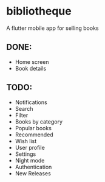 # bibliotheque

A flutter mobile app for selling books

## DONE:
- Home screen
- Book details


## TODO:
- Notifications
- Search
- Filter
- Books by category
- Popular books
- Recommended
- Wish list
- User profile
- Settings
- Night mode
- Authentication
- New Releases